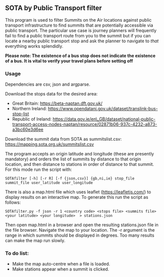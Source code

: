 ## SOTA by Public Transport filter ##

This program is used to filter Summits on the Air locations against public transport infrastructure to find summits that are potentially accessible via public transport. The particular use case is journey planners will frequently fail to find a public transport route from you to the summit but if you can locate a nearby public transport stop and ask the planner to navigate to *that* everything works splendidly.

**Please note: The existence of a bus stop does not indicate the existence of a bus. It is vital to verify your travel plans before setting off**


### Usage ###

Dependencies are csv, json and argparse.

Download the stops data for the desired area:

* Great Britain: https://beta-naptan.dft.gov.uk/
* Northern Ireland: https://www.opendatani.gov.uk/dataset/translink-bus-stop-list
* Republic of Ireland: https://data.gov.ie/en\_GB/dataset/national-public-transport-access-nodes-naptan/resource/02871b06-937c-4232-a873-a3bc60e3d6ee

Download the summit data from SOTA as summitslist.csv: https://mapping.sota.org.uk/summitslist.csv

The program accepts an origin latitude and longitude (these are presently mandatory) and orders the list of summits by distance to that origin location, and then distance to stations in order of distance to that summit. For this mode run the script with:

`SOTAfilter [-h] [-r R] [-f {json,csv}] {gb,ni,ie} stop_file summit_file user_latitude user_longitude`

There is also a map.html file which uses leaflet (https://leafletjs.com/) to display results on an interactive map. To generate this run the script as follows:

`SOTAfilter.py -f json -r 1 <country code> <stops file> <summits file> <your latitude> <your longitude>  > stations.json`

Then open map.html in a browser and open the resulting stations.json file in the file browser. Navigate the map to your location. The -r argument is the range in which summits should be displayed in degrees. Too many results can make the map run slowly.

### To do list: ###

* Make the map auto-centre when a file is loaded.
* Make stations appear when a summit is clicked.
